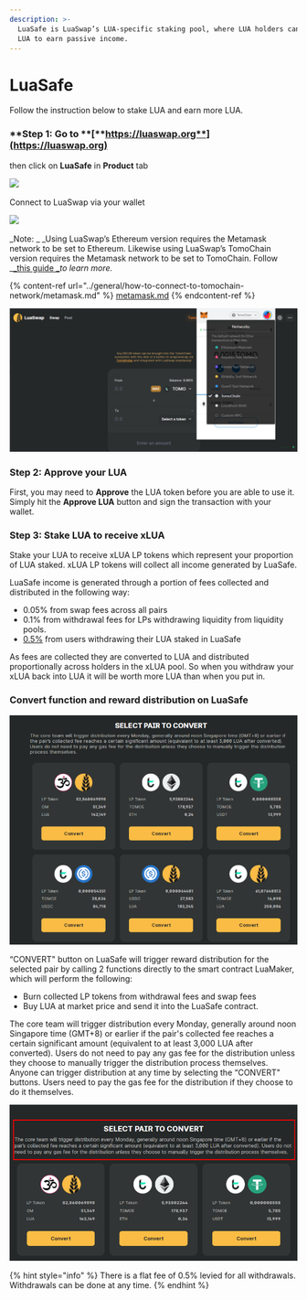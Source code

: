 ```yaml
---
description: >-
  LuaSafe is LuaSwap’s LUA-specific staking pool, where LUA holders can stake
  LUA to earn passive income.
---
```


# LuaSafe

Follow the instruction below to stake LUA and earn more LUA.

### **Step 1: Go to **[**https://luaswap.org**](https://luaswap.org)

then click on **LuaSafe** in **Product** tab

![](<../.gitbook/assets/screenshot\_3 (2).png>)

Connect to LuaSwap via your wallet

![](../.gitbook/assets/screenshot\_1.png)

_Note: _ _Using LuaSwap’s Ethereum version requires the Metamask network to be set to Ethereum. Likewise using LuaSwap’s TomoChain version requires the Metamask network to be set to TomoChain. Follow _[_this guide _](https://docs.tomochain.com/general/how-to-connect-to-tomochain-network/metamask)_to learn more._

{% content-ref url="../general/how-to-connect-to-tomochain-network/metamask.md" %}
[metamask.md](../general/how-to-connect-to-tomochain-network/metamask.md)
{% endcontent-ref %}

![](<../.gitbook/assets/image (92).png>)

### Step 2: Approve your LUA

First, you may need to **Approve** the LUA token before you are able to use it. Simply hit the **Approve LUA** button and sign the transaction with your wallet.

### Step 3: Stake LUA to receive xLUA

Stake your LUA to receive xLUA LP tokens which represent your proportion of LUA staked. xLUA LP tokens will collect all income generated by LuaSafe. 

LuaSafe income is generated through a portion of fees collected and distributed in the following way:

* 0.05% from swap fees across all pairs 
* 0.1% from withdrawal fees for LPs withdrawing liquidity from liquidity pools.
* [0.5%](https://snapshot.luaswap.org/#/luaswap/proposal/QmRheZC6Ap1u2myBkL3CAbKft6Lnw4oHvEDh1RDAuNK8iA) from users withdrawing their LUA staked in LuaSafe

As fees are collected they are converted to LUA and distributed proportionally across holders in the xLUA pool. So when you withdraw your xLUA back into LUA it will be worth more LUA than when you put in.

### Convert function and reward distribution on LuaSafe

![](<../.gitbook/assets/image (100).png>)

“CONVERT" button on LuaSafe will trigger reward distribution for the selected pair by calling 2 functions directly to the smart contract LuaMaker, which will perform the following:

* Burn collected LP tokens from withdrawal fees and swap fees
* Buy LUA at market price and send it into the LuaSafe contract.

The core team will trigger distribution every Monday, generally around noon Singapore time (GMT+8) or earlier if the pair's collected fee reaches a certain significant amount (equivalent to at least 3,000 LUA after converted). Users do not need to pay any gas fee for the distribution unless they choose to manually trigger the distribution process themselves. Anyone can trigger distribution at any time by selecting the “CONVERT" buttons. Users need to pay the gas fee for the distribution if they choose to do it themselves.

![](<../.gitbook/assets/image (101).png>)

{% hint style="info" %}
There is a flat fee of 0.5% levied for all withdrawals. Withdrawals can be done at any time.
{% endhint %}




